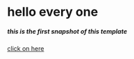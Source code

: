 # hello every one
##### this is the first snapshot of this template
<a href="https://khaledyssaad.github.io/elzero-template/" target="_blank">click on here</a>
